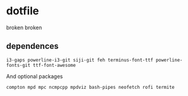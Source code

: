 # dotfile

broken broken 

## dependences
```
i3-gaps powerline-i3-git siji-git feh terminus-font-ttf powerline-fonts-git ttf-font-awesome
```
And optional packages
 ```
compton mpd mpc ncmpcpp mpdviz bash-pipes neofetch rofi termite

